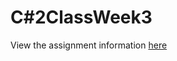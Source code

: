 # C#2ClassWeek3

View the assignment information [here](https://github.com/camhelkuik/week-3/blob/master/Assign_3.pdf)
